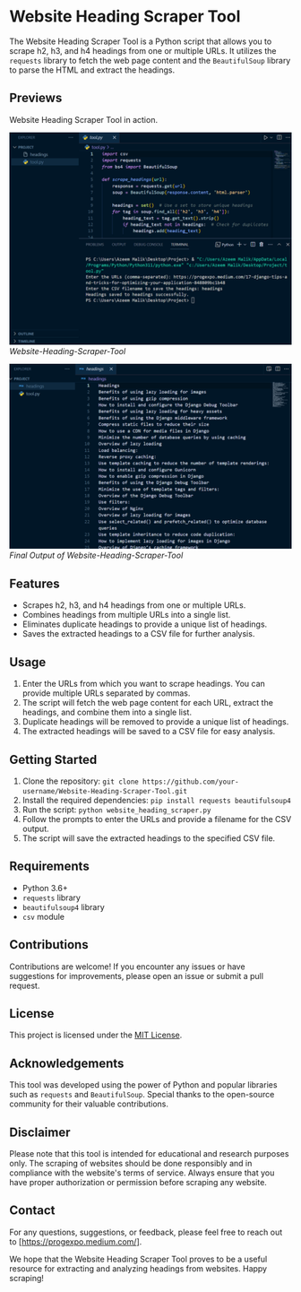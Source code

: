 # Website Heading Scraper Tool

The Website Heading Scraper Tool is a Python script that allows you to scrape h2, h3, and h4 headings from one or multiple URLs. It utilizes the `requests` library to fetch the web page content and the `BeautifulSoup` library to parse the HTML and extract the headings.
## Previews

Website Heading Scraper Tool in action.

![Preview 1](perview.png)
*Website-Heading-Scraper-Tool*

![Preview 2](perview1.png)
*Final Output of Website-Heading-Scraper-Tool*


## Features

- Scrapes h2, h3, and h4 headings from one or multiple URLs.
- Combines headings from multiple URLs into a single list.
- Eliminates duplicate headings to provide a unique list of headings.
- Saves the extracted headings to a CSV file for further analysis.

## Usage

1. Enter the URLs from which you want to scrape headings. You can provide multiple URLs separated by commas.
2. The script will fetch the web page content for each URL, extract the headings, and combine them into a single list.
3. Duplicate headings will be removed to provide a unique list of headings.
4. The extracted headings will be saved to a CSV file for easy analysis.

## Getting Started

1. Clone the repository: `git clone https://github.com/your-username/Website-Heading-Scraper-Tool.git`
2. Install the required dependencies: `pip install requests beautifulsoup4`
3. Run the script: `python website_heading_scraper.py`
4. Follow the prompts to enter the URLs and provide a filename for the CSV output.
5. The script will save the extracted headings to the specified CSV file.

## Requirements

- Python 3.6+
- `requests` library
- `beautifulsoup4` library
- `csv` module

## Contributions

Contributions are welcome! If you encounter any issues or have suggestions for improvements, please open an issue or submit a pull request.

## License

This project is licensed under the [MIT License](LICENSE).

## Acknowledgements

This tool was developed using the power of Python and popular libraries such as `requests` and `BeautifulSoup`. Special thanks to the open-source community for their valuable contributions.

## Disclaimer

Please note that this tool is intended for educational and research purposes only. The scraping of websites should be done responsibly and in compliance with the website's terms of service. Always ensure that you have proper authorization or permission before scraping any website.

## Contact

For any questions, suggestions, or feedback, please feel free to reach out to [https://progexpo.medium.com/].

We hope that the Website Heading Scraper Tool proves to be a useful resource for extracting and analyzing headings from websites. Happy scraping!
